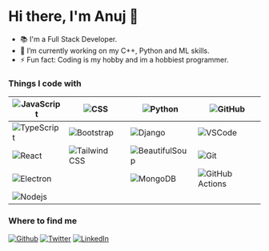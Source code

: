 
# Hi there, I'm Anuj 👋

- 📚 I'm a Full Stack Developer.
- 🌱 I’m currently working on my C++, Python and ML skills.
- ⚡ Fun fact: Coding is my hobby and im a hobbiest programmer.

### Things I code with

|<img alt="JavaScript" src="https://img.shields.io/badge/-JavaScript-f0dc5c?style=flat-square&logo=javascript&logoColor=white" /> | <img alt="CSS" src="https://img.shields.io/badge/-CSS-blue?style=flat-square&logo=css3&logoColor=white" /> | <img alt="Python" src="https://img.shields.io/badge/-Python-3776AB?style=flat-square&logo=python&logoColor=white" /> |<img alt="GitHub" src="https://img.shields.io/badge/-GitHub-181717?style=flat-square&logo=github&logoColor=white" />|
|-------|-----|-----|----|
| <img alt="TypeScript" src="https://img.shields.io/badge/-TypeScript-007ACC?style=flat-square&logo=typescript&logoColor=white" /> | <img alt="Bootstrap" src="https://img.shields.io/badge/-Bootstrap-8320f4?style=flat-square&logo=bootstrap&logoColor=white" /> | <img alt="Django" src="https://img.shields.io/badge/-Django-092E20?style=flat-square&logo=django&logoColor=white">  | <img alt="VSCode" src="https://img.shields.io/badge/-VSCode-007ACC?style=flat-square&logo=visual-studio-code&logoColor=white" /> |
| <img alt="React" src="https://img.shields.io/badge/-React-45b8d8?style=flat-square&logo=react&logoColor=white" /> | <img alt="Tailwind CSS" src="https://img.shields.io/badge/-Tailwind_CSS-blue?style=flat-square&logo=tailwindcss&logoColor=white" /> | <img alt="BeautifulSoup" src="https://img.shields.io/badge/-BeautifulSoup-59666D?style=flat-square&logo=beautifulsoup&logoColor=white" /> | <img alt="Git" src="https://img.shields.io/badge/-Git-F05032?style=flat-square&logo=git&logoColor=white" /> |
| <img alt="Electron" src="https://img.shields.io/badge/-Electron-35353f?style=flat-square&logo=electron&logoColor=white" /> | | <img alt="MongoDB" src="https://img.shields.io/badge/-MongoDB-47A248?style=flat-square&logo=mongodb&logoColor=white" /> | <img alt="GitHub Actions" src="https://img.shields.io/badge/-GitHub_Actions-2088FF?style=flat-square&logo=github-actions&logoColor=white" /> | <img alt="Figma" src="https://img.shields.io/badge/-Figma-F24E1E?style=flat-square&logo=figma&logoColor=white" /> |
| <img alt="Nodejs" src="https://img.shields.io/badge/-Nodejs-43853d?style=flat-square&logo=Node.js&logoColor=white" /> | | | | | |

### Where to find me

<div>
  <a href="https://github.com/Anujverma89" target="_blank"><img alt="Github" src="https://img.shields.io/badge/GitHub-%2312100E.svg?&style=for-the-badge&logo=Github&logoColor=white" /></a>
  <a href="https://twitter.com/imr_optimist" target="_blank"><img alt="Twitter" src="https://img.shields.io/badge/twitter-%231DA1F2.svg?&style=for-the-badge&logo=twitter&logoColor=white" /></a>
  <a href="https://www.linkedin.com/in/wise-anuj" target="_blank"><img alt="LinkedIn" src="https://img.shields.io/badge/linkedin-%230077B5.svg?&style=for-the-badge&logo=linkedin&logoColor=white" /></a>
</div>
